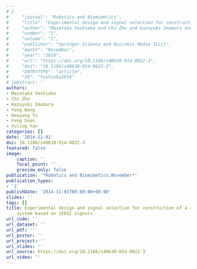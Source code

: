```yaml
---
# {
#     "journal": "Robotics and Biomimetics",
#     "title": "Experimental design and signal selection for construction of a robot control system based on {EEG} signals",
#     "author": "Masataka Yoshioka and Chi Zhu and Kazuyuki Imamura and Feng Wang and Haoyong Yu and Feng Duan and Yuling Yan",
#     "number": "1",
#     "volume": "1",
#     "publisher": "Springer Science and Business Media {LLC}",
#     "month": "November",
#     "year": "2014",
#     "url": "https://doi.org/10.1186/s40638-014-0022-3",
#     "doi": "10.1186/s40638-014-0022-3",
#     "ENTRYTYPE": "article",
#     "ID": "Yoshioka2014"
# }abstract: ''
authors:
- Masataka Yoshioka
- Chi Zhu
- Kazuyuki Imamura
- Feng Wang
- Haoyong Yu
- Feng Duan
- Yuling Yan
categories: []
date: '2014-11-01'
doi: 10.1186/s40638-014-0022-3
featured: false
image:
    caption: ''
    focal_point: ''
    preview_only: false
publication: '*Robotics and Biomimetics,November*'
publication_types:
- '2'
publishDate: '2014-11-01T00:00:00+08:00'
slides: ''
tags: []
title: Experimental design and signal selection for construction of a robot control
    system based on {EEG} signals
url_code: ''
url_dataset: ''
url_pdf: ''
url_poster: ''
url_project: ''
url_slides: ''
url_source: https://doi.org/10.1186/s40638-014-0022-3
url_video: ''
---
```

